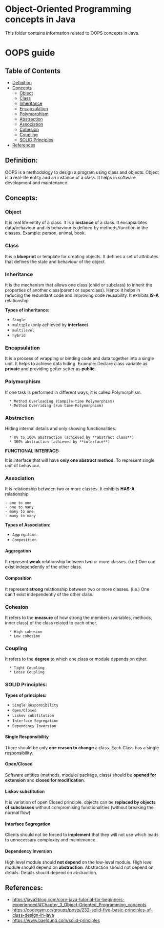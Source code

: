 # Object-Oriented Programming concepts in Java

This folder contains information related to OOPS concepts in Java.


OOPS guide
=================

## Table of Contents
- [Definition](#definition)
- [Concepts](#concepts)
    - [Object](#object)
    - [Class](#class)
    - [Inheritance](#inheritance)
    - [Encapsulation](#encapsulation)
    - [Polymorphism](#polymorphism)
    - [Abstraction](#abstraction)
    - [Association](#association)
    - [Cohesion](#cohesion)
    - [Coupling](#coupling)
    - [SOLID Principles](#solid-principles)
- [References](#references)

## Definition:

OOPS is a methodology to design a program using class and objects. Object is a real-life entity and an instance of a class. It helps in software development and maintenance.

## Concepts:

### Object

It is real life entity of a class. It is a **instance** of a class. It encapsulates data/behaviour and its behaviour is defined by methods/function in the classes. Example: person, animal, book. 

### Class

It is a **blueprint** or template for creating objects. It defines a set of attributes that defines the state and behaviour of the object.

### Inheritance

It is the mechanism that allows one class (child or subclass) to inherit the properties of another class(parent or superclass). Hence it helps in reducing the redundant code and improving code reusability. It exhibits **IS-A** relationship

**Types of inheritance:**
  * `Single`
  * `multiple` (only achieved by **interface**)
  * `multilevel`
  * `hybrid`

### Encapsulation

It is a process of wrapping or binding code and data together into a single unit. It helps to achieve data hiding. Example: Declare class variable as **private** and providing getter setter as **public**. 

### Polymorphism

If one task is performed in different ways, it is called Polymorphism. 

```
  * Method Overloading (Compile-time Polymorphism) 
  * Method Overriding (run time-Polymorphism) 
```

### Abstraction
Hiding internal details and only showing functionalities.

```
  * 0% to 100% abstraction (achieved by **abstract class**)
  * 100% abstraction (achieved by **interface**)
```

**FUNCTIONAL INTERFACE:**

It is interface that will have **only one abstract method**. To represent single unit of behaviour. 

### Association

It is relationship between two or more classes. It exhibits **HAS-A** relationship

```
- one to one
- one to many
- many to one
- many to many
```

**Types of Association:**
  * `Aggregation`
  * `Composition`

#### Aggregation

It represent **weak** relationship between two or more classes. (i.e.) One can exist independently of the other class. 

#### Composition

It represent **strong** relationship between two or more classes. (i.e.) One can't exist independently of the other class. 

### Cohesion

It refers to the **measure** of how strong the members (variables, methods, inner class) of the class related to each other.

```
  * High cohesion
  * Low cohesion
```

### Coupling

It refers to the **degree** to which one class or module depends on other.

```
  * Tight Coupling
  * Loose Coupling
```

### SOLID Principles:

**Types of principles:**

  * `Single Responsibility`
  * `Open/Closed`
  * `Liskov substitution`
  * `Interface Segregation`
  * `Dependency Inversion`

#### Single Responsibility

There should be only **one reason to change** a class. Each Class has a single responsibility. 

#### Open/Closed

Software entities (methods, module/ package, class) should be **opened for extension** and **closed for modification**. 

#### Liskov substitution

It is variation of open Closed principle. objects can be **replaced by objects of subclasses** without compromising functionalities (without breaking the normal flow)

#### Interface Segregation

Clients should not be forced to **implement** that they will not use which leads to unnecessary complexity and maintenance. 

#### Dependency Inversion

High level module should **not depend** on the low-level module. High level module should depend on **abstraction**. Abstraction should not depend on details. Details should depend on abstraction.

## References:

  * https://java2blog.com/core-java-tutorial-for-beginners-experienced/#Chapter_3_Object-Oriented_Programming_concepts
  * https://codegym.cc/groups/posts/232-solid-five-basic-principles-of-class-design-in-java
  * https://www.baeldung.com/solid-principles
